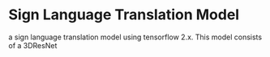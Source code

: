 # Sign Language Translation Model
a sign language translation model using tensorflow 2.x. 
This model consists of a 3DResNet 